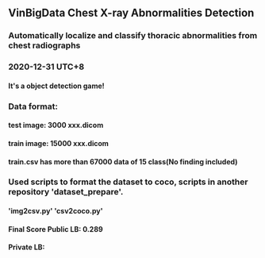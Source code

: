 ## VinBigData Chest X-ray Abnormalities Detection
### Automatically localize and classify thoracic abnormalities from chest radiographs
### 2020-12-31 UTC+8
#### It's a object detection game!

### Data format:
#### test image: 3000 xxx.dicom
#### train image: 15000 xxx.dicom
#### train.csv has more than 67000 data of 15 class(No finding included)

### Used scripts to format the dataset to coco, scripts in another repository 'dataset_prepare'.
#### 'img2csv.py' 'csv2coco.py'

#### Final Score Public LB: 0.289
####             Private LB: 
